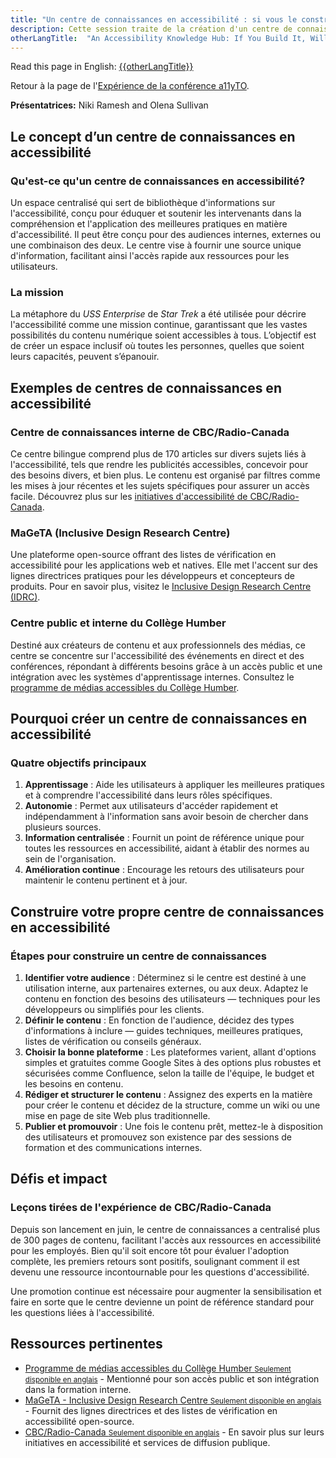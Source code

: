 ```yaml
---
title: "Un centre de connaissances en accessibilité : si vous le construisez, viendront-ils ?"
description: Cette session traite de la création d'un centre de connaissances en accessibilité, abordant les meilleures pratiques pour atteindre les principaux intervenants et encourager l'adoption de l'accessibilité dans différents projets.
otherLangTitle:  "An Accessibility Knowledge Hub: If You Build It, Will They Come?"
---
```


<p lang="en">Read this page in English: <a hreflang="en" href="/a11yto/{{otherLangTitle | slugify }}">{{otherLangTitle}}</a></p>

Retour à la page de l'[Expérience de la conférence a11yTO](/fr/a11yto/).

**Présentatrices:** Niki Ramesh and Olena Sullivan

## Le concept d’un centre de connaissances en accessibilité

### Qu'est-ce qu'un centre de connaissances en accessibilité?

Un espace centralisé qui sert de bibliothèque d'informations sur l'accessibilité, conçu pour éduquer et soutenir les intervenants dans la compréhension et l'application des meilleures pratiques en matière d'accessibilité. Il peut être conçu pour des audiences internes, externes ou une combinaison des deux. Le centre vise à fournir une source unique d'information, facilitant ainsi l'accès rapide aux ressources pour les utilisateurs.

### La mission

La métaphore du *USS Enterprise* de *Star Trek* a été utilisée pour décrire l'accessibilité comme une mission continue, garantissant que les vastes possibilités du contenu numérique soient accessibles à tous. L’objectif est de créer un espace inclusif où toutes les personnes, quelles que soient leurs capacités, peuvent s’épanouir.

## Exemples de centres de connaissances en accessibilité

### Centre de connaissances interne de CBC/Radio-Canada

Ce centre bilingue comprend plus de 170 articles sur divers sujets liés à l'accessibilité, tels que rendre les publicités accessibles, concevoir pour des besoins divers, et bien plus. Le contenu est organisé par filtres comme les mises à jour récentes et les sujets spécifiques pour assurer un accès facile. Découvrez plus sur les [initiatives d'accessibilité de CBC/Radio-Canada](https://www.cbc.ca/accessibility/).

### MaGeTA (Inclusive Design Research Centre)

Une plateforme open-source offrant des listes de vérification en accessibilité pour les applications web et natives. Elle met l'accent sur des lignes directrices pratiques pour les développeurs et concepteurs de produits. Pour en savoir plus, visitez le [Inclusive Design Research Centre (IDRC)](https://idrc.ocadu.ca/).

### Centre public et interne du Collège Humber

Destiné aux créateurs de contenu et aux professionnels des médias, ce centre se concentre sur l'accessibilité des événements en direct et des conférences, répondant à différents besoins grâce à un accès public et une intégration avec les systèmes d'apprentissage internes. Consultez le [programme de médias accessibles du Collège Humber](https://mediaarts.humber.ca/accessiblemedia/making-accessible-media.html).

## Pourquoi créer un centre de connaissances en accessibilité

### Quatre objectifs principaux

1. **Apprentissage** : Aide les utilisateurs à appliquer les meilleures pratiques et à comprendre l'accessibilité dans leurs rôles spécifiques.
2. **Autonomie** : Permet aux utilisateurs d'accéder rapidement et indépendamment à l'information sans avoir besoin de chercher dans plusieurs sources.
3. **Information centralisée** : Fournit un point de référence unique pour toutes les ressources en accessibilité, aidant à établir des normes au sein de l'organisation.
4. **Amélioration continue** : Encourage les retours des utilisateurs pour maintenir le contenu pertinent et à jour.

## Construire votre propre centre de connaissances en accessibilité

### Étapes pour construire un centre de connaissances

1. **Identifier votre audience** : Déterminez si le centre est destiné à une utilisation interne, aux partenaires externes, ou aux deux. Adaptez le contenu en fonction des besoins des utilisateurs — techniques pour les développeurs ou simplifiés pour les clients.
2. **Définir le contenu** : En fonction de l'audience, décidez des types d'informations à inclure — guides techniques, meilleures pratiques, listes de vérification ou conseils généraux.
3. **Choisir la bonne plateforme** : Les plateformes varient, allant d'options simples et gratuites comme Google Sites à des options plus robustes et sécurisées comme Confluence, selon la taille de l'équipe, le budget et les besoins en contenu.
4. **Rédiger et structurer le contenu** : Assignez des experts en la matière pour créer le contenu et décidez de la structure, comme un wiki ou une mise en page de site Web plus traditionnelle.
5. **Publier et promouvoir** : Une fois le contenu prêt, mettez-le à disposition des utilisateurs et promouvez son existence par des sessions de formation et des communications internes.

## Défis et impact

### Leçons tirées de l'expérience de CBC/Radio-Canada

Depuis son lancement en juin, le centre de connaissances a centralisé plus de 300 pages de contenu, facilitant l'accès aux ressources en accessibilité pour les employés. Bien qu'il soit encore tôt pour évaluer l'adoption complète, les premiers retours sont positifs, soulignant comment il est devenu une ressource incontournable pour les questions d'accessibilité.

Une promotion continue est nécessaire pour augmenter la sensibilisation et faire en sorte que le centre devienne un point de référence standard pour les questions liées à l'accessibilité.

## Ressources pertinentes

- <a href="https://mediaarts.humber.ca/accessiblemedia/making-accessible-media.html">Programme de médias accessibles du Collège Humber <small>Seulement disponible en anglais</small></a> - Mentionné pour son accès public et son intégration dans la formation interne.
- <a href="https://idrc.ocadu.ca/"><span lang="en">MaGeTA - Inclusive Design Research Centre</span> <small>Seulement disponible en anglais</small></a> - Fournit des lignes directrices et des listes de vérification en accessibilité open-source.
- <a href="https://www.cbc.ca/accessibility/">CBC/Radio-Canada <small>Seulement disponible en anglais</small></a> - En savoir plus sur leurs initiatives en accessibilité et services de diffusion publique.
